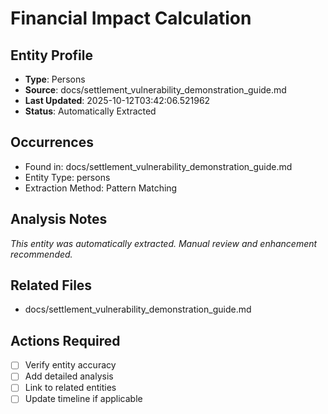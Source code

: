 # Financial Impact Calculation

## Entity Profile
- **Type**: Persons
- **Source**: docs/settlement_vulnerability_demonstration_guide.md
- **Last Updated**: 2025-10-12T03:42:06.521962
- **Status**: Automatically Extracted

## Occurrences
- Found in: docs/settlement_vulnerability_demonstration_guide.md
- Entity Type: persons
- Extraction Method: Pattern Matching

## Analysis Notes
*This entity was automatically extracted. Manual review and enhancement recommended.*

## Related Files
- docs/settlement_vulnerability_demonstration_guide.md

## Actions Required
- [ ] Verify entity accuracy
- [ ] Add detailed analysis
- [ ] Link to related entities
- [ ] Update timeline if applicable
